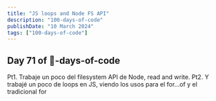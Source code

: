 ```yaml
---
title: "JS loops and Node FS API"
description: "100-days-of-code"
publishDate: "10 March 2024"
tags: ["100-days-of-code"]
---
```


## Day 71 of 💯-days-of-code

Pt1. Trabaje un poco del filesystem API de Node, read and write.
Pt2. Y trabajé un poco de loops en JS, viendo los usos para el for...of y el tradicional for
